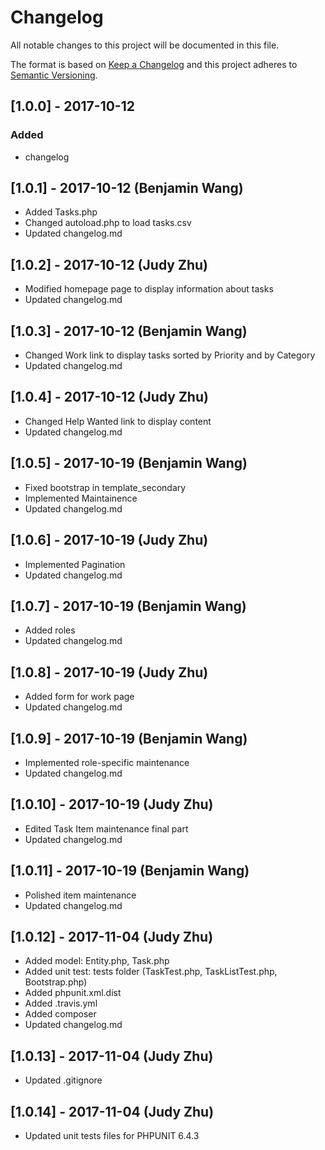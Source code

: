 # Changelog
All notable changes to this project will be documented in this file.

The format is based on [Keep a Changelog](http://keepachangelog.com/en/1.0.0/)
and this project adheres to [Semantic Versioning](http://semver.org/spec/v2.0.0.html).


## [1.0.0] - 2017-10-12
### Added
- changelog

## [1.0.1] - 2017-10-12 (Benjamin Wang)

- Added Tasks.php
- Changed autoload.php to load tasks.csv
- Updated changelog.md

## [1.0.2] - 2017-10-12 (Judy Zhu)

- Modified homepage page to display information about tasks
- Updated changelog.md

## [1.0.3] - 2017-10-12 (Benjamin Wang)

- Changed Work link to display tasks sorted by Priority and by Category
- Updated changelog.md

## [1.0.4] - 2017-10-12 (Judy Zhu)

- Changed Help Wanted link to display content
- Updated changelog.md

## [1.0.5] - 2017-10-19 (Benjamin Wang)

- Fixed bootstrap in template_secondary
- Implemented Maintainence
- Updated changelog.md

## [1.0.6] - 2017-10-19 (Judy Zhu)

- Implemented Pagination
- Updated changelog.md

## [1.0.7] - 2017-10-19 (Benjamin Wang)

- Added roles
- Updated changelog.md

## [1.0.8] - 2017-10-19 (Judy Zhu)

- Added form for work page
- Updated changelog.md

## [1.0.9] - 2017-10-19 (Benjamin Wang)

- Implemented role-specific maintenance
- Updated changelog.md

## [1.0.10] - 2017-10-19 (Judy Zhu)

- Edited Task Item maintenance final part
- Updated changelog.md

## [1.0.11] - 2017-10-19 (Benjamin Wang)

- Polished item maintenance
- Updated changelog.md

## [1.0.12] - 2017-11-04 (Judy Zhu)

- Added model: Entity.php, Task.php 
- Added unit test: tests folder (TaskTest.php, TaskListTest.php, Bootstrap.php)
- Added phpunit.xml.dist
- Added .travis.yml
- Added composer
- Updated changelog.md

## [1.0.13] - 2017-11-04 (Judy Zhu)

- Updated .gitignore 

## [1.0.14] - 2017-11-04 (Judy Zhu)

- Updated unit tests files for PHPUNIT 6.4.3 
